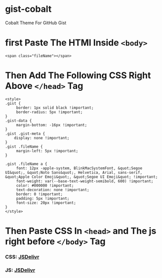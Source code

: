 # gist-cobalt
Cobalt Theme For GitHub Gist
# first Paste The HTMl Inside `<body>`
```
<span class="fileName"></span>
```
# Then Add The Following CSS Right Above `</head>` Tag
```
<style>
.gist {
     border: 1px solid black !important;
     border-radius: 5px !important;
}
.gist-data {
     margin-bottom: -16px !important;
}
.gist .gist-meta {
	display: none !important;
}
.gist .fileName {
     margin-left: 5px !important;
}

.gist .fileName a {
     font: 12px -apple-system, BlinkMacSystemFont, &quot;Segoe UI&quot;, &quot;Noto Sans&quot;, Helvetica, Arial, sans-serif, &quot;Apple Color Emoji&quot;, &quot;Segoe UI Emoji&quot; !important;
     font-weight: var(--base-text-weight-semibold, 600) !important;
     color: #000000 !important;
     text-decoration: none !important;
     border: 0 !important;
     padding: 5px !important;
     font-size: 20px !important;
}
</style>
```
# Then Paste CSS In `<head>` and The js right before `</body>` Tag
### CSS: [JSDelivr](https://cdn.jsdelivr.net/gh/wiz-aiimages/gist-cobalt/cobalt.min.css)
### JS: [JSDelivr](https://cdn.jsdelivr.net/gh/wiz-aiimages/gist-cobalt/cobalt.min.js)

